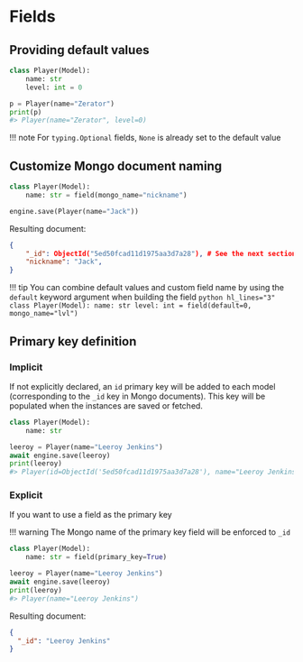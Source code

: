 # Fields

## Providing default values

```python hl_lines="3"
class Player(Model):
    name: str
    level: int = 0

p = Player(name="Zerator")
print(p)
#> Player(name="Zerator", level=0)

```

<!-- prettier-ignore -->
!!! note
    For `typing.Optional` fields, `None` is already set to the default value

## Customize Mongo document naming

```python hl_lines="2"
class Player(Model):
    name: str = field(mongo_name="nickname")

engine.save(Player(name="Jack"))
```

Resulting document:

```json
{
    "_id": ObjectId("5ed50fcad11d1975aa3d7a28"), # See the next section for more details
    "nickname": "Jack",
}
```

<!-- prettier-ignore -->
!!! tip
    You can combine default values and custom field name by using the `default` keyword argument when building the field
    ``` python hl_lines="3"
    class Player(Model):
        name: str
        level: int = field(default=0, mongo_name="lvl")
    ```

## Primary key definition

### Implicit

If not explicitly declared, an `id` primary key will be added to each model (corresponding to the `_id` key in Mongo documents).
This key will be populated when the instances are saved or fetched.

```python
class Player(Model):
    name: str

leeroy = Player(name="Leeroy Jenkins")
await engine.save(leeroy)
print(leeroy)
#> Player(id=ObjectId('5ed50fcad11d1975aa3d7a28'), name="Leeroy Jenkins")
```

### Explicit

If you want to use a field as the primary key

<!-- prettier-ignore -->
!!! warning
    The Mongo name of the primary key field will be enforced to `_id`

```python hl_lines="2"
class Player(Model):
    name: str = field(primary_key=True)

leeroy = Player(name="Leeroy Jenkins")
await engine.save(leeroy)
print(leeroy)
#> Player(name="Leeroy Jenkins")

```

Resulting document:

```json
{
  "_id": "Leeroy Jenkins"
}
```
